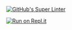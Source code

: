 [![GitHub's Super Linter](https://github.com/ICD20-Digital-Tech-LoganC/Unit1-02-HTML-Images/workflows/GitHub's%20Super%20Linter/badge.svg)](https://github.com/ICD20-Digital-Tech-LoganC/Unit1-02-HTML-Images/actions)

[![Run on Repl.it](https://repl.it/badge/github/ICD20-Digital-Tech-LoganC/Unit1-02-HTML-Images)](https://repl.it/github/ICD20-Digital-Tech-LoganC/Unit1-02-HTML-Images)
